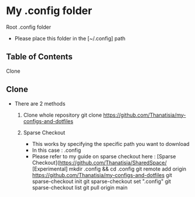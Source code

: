 # My .config folder

Root .config folder

- Please place this folder in the [~/.config] path

## Table of Contents
Clone

## Clone

- There are 2 methods
	1. Clone whole repository
		git clone https://github.com/Thanatisia/my-configs-and-dotfiles

	2. Sparse Checkout
		- This works by specifying the specific path you want to download
		- In this case : .config
		- Please refer to my guide on sparse checkout here : [Sparse Checkout](https://github.com/Thanatisia/SharedSpace/
		[Experimental]
		mkdir .config && cd .config
		git remote add origin https://github.com/Thanatisia/my-configs-and-dotfiles
		git sparse-checkout init
		git sparse-checkout set ".config"
		git sparse-checkout list
		git pull origin main


